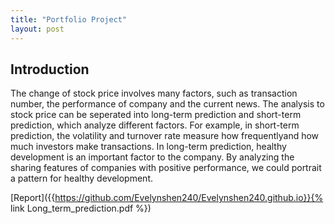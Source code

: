 ```yaml
---
title: "Portfolio Project"
layout: post
---
```


## Introduction
The change of stock price involves many factors, such as transaction number, the performance of company and the current news. The analysis to stock price can be seperated into long-term prediction and short-term prediction, which analyze different factors. For example, in short-term prediction, the volatility and turnover rate measure how frequentlyand how much investors make transactions. In long-term prediction, healthy development is an important factor to the company. By analyzing the sharing features of companies with positive performance, we could portrait a pattern for healthy development.

[Report]({{https://github.com/Evelynshen240/Evelynshen240.github.io}}{% link Long_term_prediction.pdf %})



